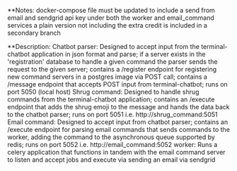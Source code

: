 **Notes:
docker-compose file must be updated to include a send from email and sendgrid api key under both the worker and email_command services
a plain version not including the extra credit is included in a secondary branch

**Description:
Chatbot parser: Designed to accept input from the terminal-chatbot application in json format and parse; if a server exists in the 'registration' database to handle a given command the parser sends the request to the given server; contains a /register endpoint for registering new command servers in a postgres image via POST call; contains a /message endpoint that accepts POST input from terminal-chatbot; runs on port 5050 (local host)
Shrug command: Designed to handle shrug commands from the terminal-chatbot application; contains an /execute endpoint that adds the shrug emoji to the message and hands the data back to the chatbot parser; runs on port 5051 i.e. http://shrug_command:5051
Email command: Designed to accept input from chatbot parser; contains an /execute endpoint for parsing email commands that sends commands to the worker, adding the command to the asynchronous queue supported by redis; runs on port 5052 i.e. http://email_command:5052
worker: Runs a celery application that functions in tandem with the email command server to listen and accept jobs and execute via sending an email via sendgrid